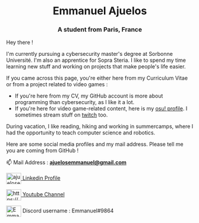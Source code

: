 <h1 align="center">Emmanuel Ajuelos</h1>
<h3 align="center">A student from Paris, France</h3>


Hey there !

I'm currently pursuing a cybersecurity master's degree at Sorbonne Université. I'm also an apprentice for Sopra Steria. I like to spend my time learning new stuff and working on projects that make people's life easier.

If you came across this page, you're either here from my Curriculum Vitae or from a project related to video games :
+ If you're here from my CV, my GitHub account is more about programming than cybersecurity, as I like it a lot.
+ If you're here for video game-related content, here is my [osu! profile](https://osu.ppy.sh/users/10671830). I sometimes stream stuff on [twitch](https://www.twitch.tv/emmanuel_osu) too.

During vacation, I like reading, hiking and working in summercamps, where I had the opportunity to teach computer science and robotics.

Here are some social media profiles and my mail address. Please tell me you are coming from GitHub !


📫 Mail Address : **ajuelosemmanuel@gmail.com**

<p align="left">
<a href="https://linkedin.com/in/ajuelosemmanuel" target="blank"><img align="center" src="https://cdn.jsdelivr.net/npm/simple-icons@3.0.1/icons/linkedin.svg" alt="ajuelosemmanuel" height="30" width="40" /> Linkedin Profile </a>

<a href="https://www.youtube.com/channel/UCVevb2P-CmSzbWrJUz8Z7PA" target="blank"><img align="center" src="https://cdn.jsdelivr.net/npm/simple-icons@3.0.1/icons/youtube.svg" alt="https://www.youtube.com/channel/ucvevb2p-cmszbwrjuz8z7pa" height="30" width="40" /> Youtube Channel</a>
  
 <img align="center" src="https://cdn.jsdelivr.net/npm/simple-icons@3.0.1/icons/discord.svg" alt="Emmanuel#9864" height="30" width="40" /> Discord username : Emmanuel#9864 </a>
</p>
